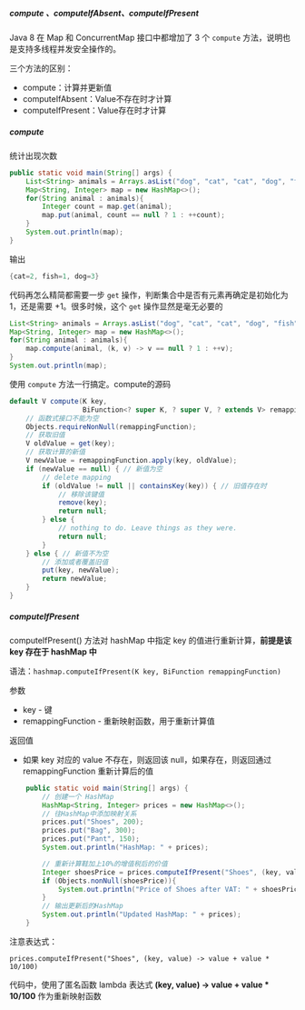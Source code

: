 ##### compute 、computeIfAbsent、computeIfPresent

Java 8 在 Map 和 ConcurrentMap 接口中都增加了 3 个 `compute` 方法，说明也是支持多线程并发安全操作的。

三个方法的区别：

- compute：计算并更新值
- computeIfAbsent：Value不存在时才计算
- computeIfPresent：Value存在时才计算

##### compute

统计出现次数

```java
public static void main(String[] args) {
    List<String> animals = Arrays.asList("dog", "cat", "cat", "dog", "fish", "dog");
    Map<String, Integer> map = new HashMap<>();
    for(String animal : animals){
        Integer count = map.get(animal);
        map.put(animal, count == null ? 1 : ++count);
    }
    System.out.println(map);
}
```

输出

```java
{cat=2, fish=1, dog=3}
```

代码再怎么精简都需要一步 `get` 操作，判断集合中是否有元素再确定是初始化为1，还是需要 +1。很多时候，这个 `get` 操作显然是毫无必要的

```java
List<String> animals = Arrays.asList("dog", "cat", "cat", "dog", "fish", "dog");
Map<String, Integer> map = new HashMap<>();
for(String animal : animals){
    map.compute(animal, (k, v) -> v == null ? 1 : ++v);
}
System.out.println(map);
```

使用 `compute` 方法一行搞定。compute的源码

```java
default V compute(K key,
                  BiFunction<? super K, ? super V, ? extends V> remappingFunction) {
    // 函数式接口不能为空    
    Objects.requireNonNull(remappingFunction);
    // 获取旧值
    V oldValue = get(key);
    // 获取计算的新值
    V newValue = remappingFunction.apply(key, oldValue);
    if (newValue == null) { // 新值为空
        // delete mapping
        if (oldValue != null || containsKey(key)) { // 旧值存在时
            // 移除该键值
            remove(key);
            return null;
        } else {
            // nothing to do. Leave things as they were.
            return null;
        }
    } else { // 新值不为空
        // 添加或者覆盖旧值
        put(key, newValue);
        return newValue;
    }
}
```

##### computeIfPresent

computeIfPresent() 方法对 hashMap 中指定 key 的值进行重新计算，**前提是该 key 存在于 hashMap 中**

语法：`hashmap.computeIfPresent(K key, BiFunction remappingFunction)`

参数

- key - 键
- remappingFunction - 重新映射函数，用于重新计算值

返回值

+ 如果 key 对应的 value 不存在，则返回该 null，如果存在，则返回通过 remappingFunction 重新计算后的值

```java
    public static void main(String[] args) {
        // 创建一个 HashMap
        HashMap<String, Integer> prices = new HashMap<>();
        // 往HashMap中添加映射关系
        prices.put("Shoes", 200);
        prices.put("Bag", 300);
        prices.put("Pant", 150);
        System.out.println("HashMap: " + prices);

        // 重新计算鞋加上10%的增值税后的价值
        Integer shoesPrice = prices.computeIfPresent("Shoes", (key, value) -> value + value * 10 / 100);
        if (Objects.nonNull(shoesPrice)){
            System.out.println("Price of Shoes after VAT: " + shoesPrice);
        }
        // 输出更新后的HashMap
        System.out.println("Updated HashMap: " + prices);
    }
```

注意表达式：

```
prices.computeIfPresent("Shoes", (key, value) -> value + value * 10/100)
```

代码中，使用了匿名函数 lambda 表达式 **(key, value) -> value + value \* 10/100** 作为重新映射函数